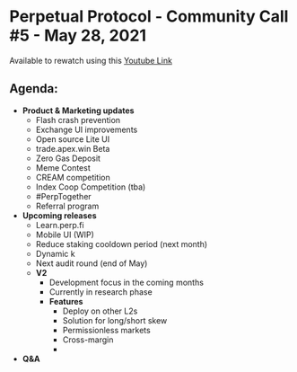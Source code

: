 # Perpetual Protocol - Community Call #5 - May 28, 2021

Available to rewatch using this [Youtube Link](https://www.youtube.com/watch?v=---UFETTADA&ab_channel=PerpetualProtocol)

## Agenda:
- **Product & Marketing updates**
  - Flash crash prevention
  - Exchange UI improvements
  - Open source Lite UI
  - trade.apex.win Beta
  - Zero Gas Deposit
  - Meme Contest
  - CREAM competition
  - Index Coop Competition (tba)
  - #PerpTogether
  - Referral program
- **Upcoming releases**
  - Learn.perp.fi
  - Mobile UI (WIP)
  - Reduce staking cooldown period (next month)
  - Dynamic k
  - Next audit round (end of May)
  - **V2**
    - Development focus in the coming months
    - Currently in research phase
    - **Features**
      - Deploy on other L2s
      - Solution for long/short skew
      - Permissionless markets
      - Cross-margin
      - 
- **Q&A**
